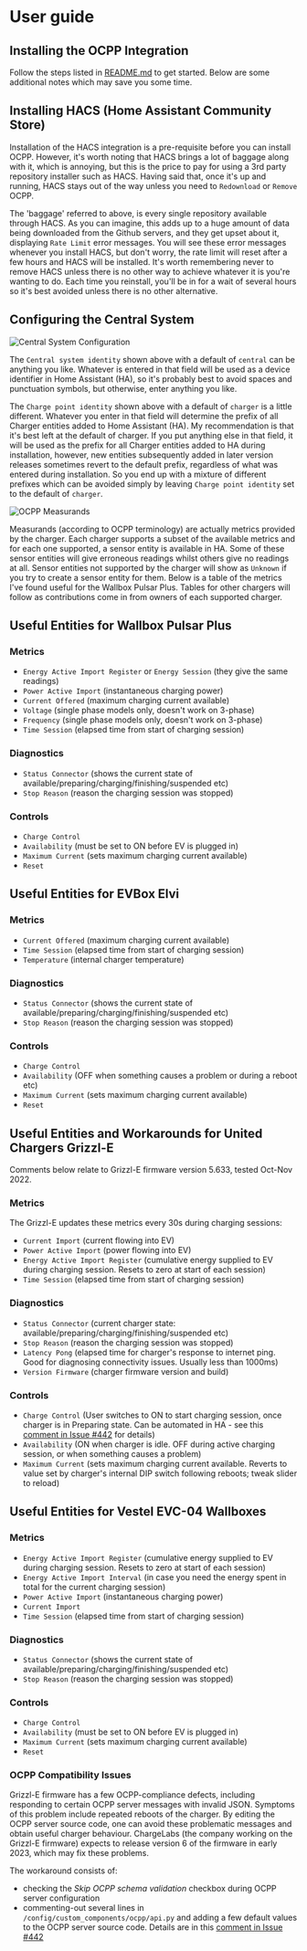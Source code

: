 User guide
==========

## Installing the OCPP Integration

Follow the steps listed in [README.md](https://github.com/lbbrhzn/ocpp/blob/main/README.md) to get started.  Below are some additional notes which may save you some time.

## Installing HACS (Home Assistant Community Store)

Installation of the HACS integration is a pre-requisite before you can install OCPP.  However, it's worth noting that HACS brings a lot of baggage along with it, which is annoying, but this is the price to pay for using a 3rd party repository installer such as HACS.  Having said that, once it's up and running, HACS stays out of the way unless you need to `Redownload` or `Remove` OCPP.

The 'baggage' referred to above, is every single repository available through HACS.  As you can imagine, this adds up to a huge amount of data being downloaded from the Github servers, and they get upset about it, displaying `Rate Limit` error messages.  You will see these error messages whenever you install HACS, but don't worry, the rate limit will reset after a few hours and HACS will be installed.  It's worth remembering never to remove HACS unless there is no other way to achieve whatever it is you're wanting to do.  Each time you reinstall, you'll be in for a wait of several hours so it's best avoided unless there is no other alternative.

## Configuring the Central System

![Central System Configuration](https://user-images.githubusercontent.com/8673442/129494762-08052152-f057-4563-93b5-5aae810dfbfc.png)

The `Central system identity` shown above with a default of `central` can be anything you like.  Whatever is entered in that field will be used as a device identifier in Home Assistant (HA), so it's probably best to avoid spaces and punctuation symbols, but otherwise, enter anything you like.

The `Charge point identity` shown above with a default of `charger` is a little different.  Whatever you enter in that field will determine the prefix of all Charger entities added to Home Assistant (HA).  My recommendation is that it's best left at the default of charger.  If you put anything else in that field, it will be used as the prefix for all Charger entities added to HA during installation, however, new entities subsequently added in later version releases sometimes revert to the default prefix, regardless of what was entered during installation.  So you end up with a mixture of different prefixes which can be avoided simply by leaving `Charge point identity` set to the default of `charger`.

![OCPP Measurands](https://user-images.githubusercontent.com/8673442/129494804-cdff0dfb-a421-490c-af1e-e939f01455b4.png)

Measurands (according to OCPP terminology) are actually metrics provided by the charger.  Each charger supports a subset of the available metrics and for each one supported, a sensor entity is available in HA.  Some of these sensor entities will give erroneous readings whilst others give no readings at all.  Sensor entities not supported by the charger will show as `Unknown` if you try to create a sensor entity for them.  Below is a table of the metrics I've found useful for the Wallbox Pulsar Plus.  Tables for other chargers will follow as contributions come in from owners of each supported charger.

## Useful Entities for Wallbox Pulsar Plus

### Metrics

* `Energy Active Import Register` or `Energy Session` (they give the same readings)
* `Power Active Import` (instantaneous charging power)
* `Current Offered` (maximum charging current available)
* `Voltage` (single phase models only, doesn't work on 3-phase)
* `Frequency` (single phase models only, doesn't work on 3-phase)
* `Time Session` (elapsed time from start of charging session)

### Diagnostics

* `Status Connector` (shows the current state of available/preparing/charging/finishing/suspended etc)
* `Stop Reason` (reason the charging session was stopped)

### Controls

* `Charge Control`
* `Availability` (must be set to ON before EV is plugged in)
* `Maximum Current` (sets maximum charging current available)
* `Reset`

## Useful Entities for EVBox Elvi

### Metrics

* `Current Offered` (maximum charging current available)
* `Time Session` (elapsed time from start of charging session)
* `Temperature` (internal charger temperature)

### Diagnostics

* `Status Connector` (shows the current state of available/preparing/charging/finishing/suspended etc)
* `Stop Reason` (reason the charging session was stopped)

### Controls

* `Charge Control`
* `Availability` (OFF when something causes a problem or during a reboot etc)
* `Maximum Current` (sets maximum charging current available)
* `Reset`

## Useful Entities and Workarounds for United Chargers Grizzl-E

Comments below relate to Grizzl-E firmware version 5.633, tested Oct-Nov 2022. 

### Metrics
The Grizzl-E updates these metrics every 30s during charging sessions:
* `Current Import` (current flowing into EV)
* `Power Active Import` (power flowing into EV)
* `Energy Active Import Register` (cumulative energy supplied to EV during charging session. Resets to zero at start of each session)
* `Time Session` (elapsed time from start of charging session)

### Diagnostics

* `Status Connector` (current charger state: available/preparing/charging/finishing/suspended etc)
* `Stop Reason` (reason the charging session was stopped)
* `Latency Pong` (elapsed time for charger's response to internet ping. Good for diagnosing connectivity issues. Usually less than 1000ms)
* `Version Firmware` (charger firmware version and build)

### Controls

* `Charge Control` (User switches to ON to start charging session, once charger is in Preparing state. Can be automated in HA - see this [comment in Issue #442](https://github.com/lbbrhzn/ocpp/issues/442#issuecomment-1295865797) for details)
* `Availability` (ON when charger is idle. OFF during active charging session, or when something causes a problem)
* `Maximum Current` (sets maximum charging current available. Reverts to value set by charger's internal DIP switch following reboots; tweak slider to reload)

## Useful Entities for Vestel EVC-04 Wallboxes

### Metrics

* `Energy Active Import Register` (cumulative energy supplied to EV during charging session. Resets to zero at start of each session)
* `Energy Active Import Interval` (in case you need the energy spent in total for the current charging session)
* `Power Active Import` (instantaneous charging power)
* `Current Import`
* `Time Session` (elapsed time from start of charging session)

### Diagnostics

* `Status Connector` (shows the current state of available/preparing/charging/finishing/suspended etc)
* `Stop Reason` (reason the charging session was stopped)

### Controls

* `Charge Control`
* `Availability` (must be set to ON before EV is plugged in)
* `Maximum Current` (sets maximum charging current available)
* `Reset`

### OCPP Compatibility Issues

Grizzl-E firmware has a few OCPP-compliance defects, including responding to certain OCPP server messages with invalid JSON. Symptoms of this problem include repeated reboots of the charger. By editing the OCPP server source code, one can avoid these problematic messages and obtain useful charger behaviour. ChargeLabs (the company working on the Grizzl-E firmware) expects to release version 6 of the firmware in early 2023, which may fix these problems.

The workaround consists of:
- checking the *Skip OCPP schema validation* checkbox during OCPP server configuration
- commenting-out several lines in `/config/custom_components/ocpp/api.py` and adding a few default values to the OCPP server source code. Details are in this [comment in Issue #442](https://github.com/lbbrhzn/ocpp/issues/442#issuecomment-1237651231)
